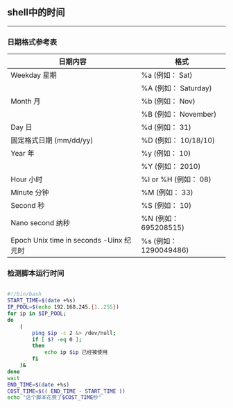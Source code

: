 ## shell中的时间 
---
### 日期格式参考表
|日期内容 | 格式 |
|---     |---  |
|Weekday 星期 |%a (例如： Sat)|
|        |%A (例如： Saturday)|
|Month 月  |%b (例如： Nov)|
|        |%B (例如： November)|
|Day  日    |%d (例如： 31)|
|固定格式日期 (mm/dd/yy) |%D (例如： 10/18/10)|
|Year  年  |%y (例如： 10)|
|        |%Y (例如： 2010)|
|Hour 小时  | %I or %H (例如： 08)|
|Minute 分钟 |%M (例如： 33)|
|Second  秒 |%S (例如： 10)|
|Nano second 纳秒|%N (例如： 695208515)|
|Epoch Unix time in seconds -Uinx 纪元时|%s (例如： 1290049486)|

### 检测脚本运行时间
```sh

#!/bin/bash
START_TIME=$(date +%s)
IP_POOL=$(echo 192.168.245.{1..255})
for ip in $IP_POOL;
do 
	(
		ping $ip -c 2 &> /dev/null;
		if [ $? -eq 0 ];
		then 
			echo ip $ip 已经被使用
		fi
	)&
done
wait
END_TIME=$(date +%s)
COST_TIME=$(( END_TIME - START_TIME ))
echo "这个脚本花费了$COST_TIME秒"

```
